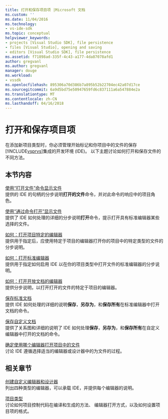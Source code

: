 ```yaml
---
title: 打开和保存项目项 |Microsoft 文档
ms.custom: ''
ms.date: 11/04/2016
ms.technology:
- vs-ide-sdk
ms.topic: conceptual
helpviewer_keywords:
- projects [Visual Studio SDK], file persistence
- files [Visual Studio], opening and saving
- editors [Visual Studio SDK], file persistence
ms.assetid: f71898ad-335f-4c43-a177-4da87078afd1
author: gregvanl
ms.author: gregvanl
manager: douge
ms.workload:
- vssdk
ms.openlocfilehash: 895306a70d386b7a895b52b22704ec42a07d17ce
ms.sourcegitcommit: 6a9d5bd75e50947659fd6c837111a6a547884e2a
ms.translationtype: MT
ms.contentlocale: zh-CN
ms.lasthandoff: 04/16/2018
---
```

# <a name="opening-and-saving-project-items"></a>打开和保存项目项
在添加新项目类型时，你必须管理开始标记和你项目中的文件的保存[!INCLUDE[vsprvs](../../code-quality/includes/vsprvs_md.md)]集成的开发环境 (IDE)。 以下主题讨论如何打开和保存文件的不同方法。  
  
## <a name="in-this-section"></a>本节内容  
 [使用“打开文件”命令显示文件](../../extensibility/internals/displaying-files-by-using-the-open-file-command.md)  
 提供的 IDE 的句柄的分步说明**打开的文件**命令，并对此命令的响应中的项目角色。  
  
 [使用“通过命令打开”显示文件](../../extensibility/internals/displaying-files-by-using-the-open-with-command.md)  
 提供了 IDE 如何处理的详细的分步说明**打开**命令，提示打开具有标准编辑器某些选择的文件。  
  
 [如何：打开项目特定的编辑器](../../extensibility/how-to-open-project-specific-editors.md)  
 提供用于指定后，应使用特定于项目的编辑器打开你的项目中的特定类型的文件的分步说明。  
  
 [如何：打开标准编辑器](../../extensibility/how-to-open-standard-editors.md)  
 提供用于指定如何启用 IDE 以在你的项目类型中打开文件的标准编辑器的分步说明。  
  
 [如何：打开开放文档的编辑器](../../extensibility/how-to-open-editors-for-open-documents.md)  
 提供分步说明，以打开打开的文件的特定于项目的编辑器。  
  
 [保存标准文档](../../extensibility/internals/saving-a-standard-document.md)  
 提供 IDE 如何处理的详细的说明**保存**，**另存为**，和**保存所有**在标准编辑器中打开文档的命令。  
  
 [保存自定义文档](../../extensibility/internals/saving-a-custom-document.md)  
 提供了关系图和详细的说明了 IDE 如何处理**保存**，**另存为**，和**保存所有**在自定义编辑器中打开的文档的命令。  
  
 [确定使用哪个编辑器打开项目中的文件](../../extensibility/internals/determining-which-editor-opens-a-file-in-a-project.md)  
 讨论 IDE 遵循选择适当的编辑器或设计器中的为文件的过程。  
  
## <a name="related-sections"></a>相关章节  
 [创建自定义编辑器和设计器](../../extensibility/creating-custom-editors-and-designers.md)  
 列出四种类型的编辑器，可以承载 IDE，并提供每个编辑器的说明。  
  
 [项目类型](../../extensibility/internals/project-types.md)  
 讨论如何项目控制代码在编译和生成的方法、 编辑器打开方式，以及如何设置项目项的格式。